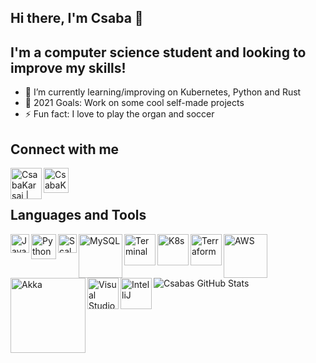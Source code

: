 ## Hi there, I'm Csaba 👋

## I'm a computer science student and looking to improve my skills!

- 🌱 I’m currently learning/improving on Kubernetes, Python and Rust
- 🥅 2021 Goals: Work on some cool self-made projects
- ⚡ Fun fact: I love to play the organ and soccer


## Connect with me

[<img align="left" alt="CsabaKarsai | LinkedIn" width="50px" src="https://user-images.githubusercontent.com/64684648/130368440-4c6672a1-59fb-4101-b7f8-389be1790a54.png" />][linkedin]

[<img align="left" alt="CsabaKarsai | Xing" width="40px" src="https://user-images.githubusercontent.com/64684648/130368474-6d883775-a6fb-4042-ac80-14755d4f32de.png" />][xing]

<br />
<br />

## Languages and Tools

[<img align="left" alt="Java" width="30px" src="https://user-images.githubusercontent.com/64684648/130368526-8ee1f538-860a-4e98-a591-1a23dce965c8.png" />][java]
[<img align="left" alt="Python" width="40px" src="https://user-images.githubusercontent.com/64684648/130368601-0ca3c2d3-e829-4fdd-a0cf-3b5a35f14b6d.png" />][python]
[<img align="left" alt="Scala" width="30px" src="https://user-images.githubusercontent.com/64684648/130368745-9e8d1ecc-ee0c-4889-83bd-ff0bc62ce1b2.png" />][scala]
[<img align="left" alt="MySQL" width="70px" src="https://user-images.githubusercontent.com/64684648/130368798-7463c08b-93bb-4454-9f5f-1e8c2842e20e.png" />][mysql]
[<img align="left" alt="Terminal" width="50px" src="https://user-images.githubusercontent.com/64684648/130368885-5425c28e-3d4f-4b6a-856a-3bc2bcc76cb7.png" />][terminal]
[<img align="left" alt="K8s" width="50px" src="https://user-images.githubusercontent.com/64684648/130369047-24fd05bf-4a68-4923-a6fe-d82fbbe1f8d2.png" />][k8s]
[<img align="left" alt="Terraform" width="50px" src="https://user-images.githubusercontent.com/64684648/130369153-aecf07e8-456f-4cf1-afa8-9e1ed2b91496.png" />][terraform]
[<img align="left" alt="AWS" width="70px" src="https://user-images.githubusercontent.com/64684648/130369185-ad00a73b-27f5-4e39-b349-20cf845fd489.png" />][aws]
[<img align="left" alt="Akka" width="120px" src="https://user-images.githubusercontent.com/64684648/130369272-58e47bee-1bd6-4550-9d25-02413c96b167.png" />][akka]
[<img align="left" alt="Visual Studio Code" width="50px" src="https://user-images.githubusercontent.com/64684648/130369341-87b25098-dca0-48d8-9f3b-0822904feb3f.png" />][vscode]
[<img align="left" alt="IntelliJ" width="50px" src="https://user-images.githubusercontent.com/64684648/130369420-9fe04a02-9314-46a6-ae11-300f75fde3fb.png" />][intellij]

<br />
<br />

<img align="left" alt="Csabas GitHub Stats" src="https://github-readme-stats.vercel.app/api?username=CsabaKarsai&show_icons=true&hide_border=true" />

[linkedin]: https://www.linkedin.com/in/csaba-karsai-8709871ba/
[xing]: https://www.xing.com/profile/Csaba_Karsai/cv
[vscode]: https://code.visualstudio.com/
[java]: https://www.java.com/en/
[python]: https://www.python.org/
[scala]: https://www.scala-lang.org/
[mysql]: https://www.mysql.com/
[terminal]: https://en.wikipedia.org/wiki/Computer_terminal
[k8s]: https://kubernetes.io/
[terraform]: https://www.terraform.io/
[aws]: https://aws.amazon.com/
[akka]: https://akka.io/
[vscode]: https://code.visualstudio.com/
[intellij]: https://www.jetbrains.com/idea/